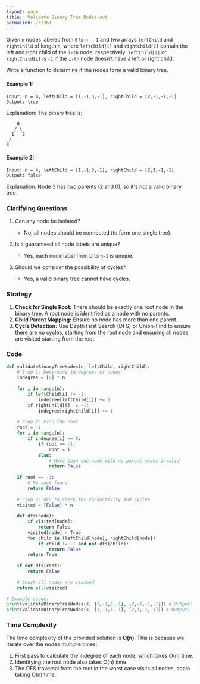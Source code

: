 ```yaml
---
layout: page
title:  Validate Binary Tree Nodes-out
permalink: /s1361
---
```


Given `n` nodes labeled from `0` to `n - 1` and two arrays `leftChild` and `rightChild` of length `n`, where `leftChild[i]` and `rightChild[i]` contain the left and right child of the `i-th` node, respectively. `leftChild[i]` or `rightChild[i]` is `-1` if the `i-th` node doesn't have a left or right child.

Write a function to determine if the nodes form a valid binary tree.

#### Example 1:
```
Input: n = 4, leftChild = [1,-1,3,-1], rightChild = [2,-1,-1,-1]
Output: true
```
Explanation: The binary tree is:
```
    0
   / \
  1   2
 /
3
```

#### Example 2:
```
Input: n = 4, leftChild = [1,-1,3,-1], rightChild = [2,3,-1,-1]
Output: false
```
Explanation: Node 3 has two parents (2 and 0), so it's not a valid binary tree.

### Clarifying Questions

1. Can any node be isolated?
   - No, all nodes should be connected (to form one single tree).
   
2. Is it guaranteed all node labels are unique?
   - Yes, each node label from 0 to `n-1` is unique.
   
3. Should we consider the possibility of cycles?
   - Yes, a valid binary tree cannot have cycles.

### Strategy

1. **Check for Single Root:** There should be exactly one root node in the binary tree. A root node is identified as a node with no parents.
2. **Child Parent Mapping:** Ensure no node has more than one parent.
3. **Cycle Detection:** Use Depth First Search (DFS) or Union-Find to ensure there are no cycles, starting from the root node and ensuring all nodes are visited starting from the root.

### Code

```python
def validateBinaryTreeNodes(n, leftChild, rightChild):
    # Step 1: Determine in-degrees of nodes
    indegree = [0] * n
    
    for i in range(n):
        if leftChild[i] != -1:
            indegree[leftChild[i]] += 1
        if rightChild[i] != -1:
            indegree[rightChild[i]] += 1
    
    # Step 2: Find the root
    root = -1
    for i in range(n):
        if indegree[i] == 0:
            if root == -1:
                root = i
            else:
                # More than one node with no parent means invalid
                return False
    
    if root == -1:
        # No root found
        return False
    
    # Step 3: DFS to check for connectivity and cycles
    visited = [False] * n
    
    def dfs(node):
        if visited[node]:
            return False
        visited[node] = True
        for child in (leftChild[node], rightChild[node]):
            if child != -1 and not dfs(child):
                return False
        return True
    
    if not dfs(root):
        return False
    
    # Check all nodes are reached
    return all(visited)

# Example usage:
print(validateBinaryTreeNodes(4, [1,-1,3,-1], [2,-1,-1,-1])) # Output: true
print(validateBinaryTreeNodes(4, [1,-1,3,-1], [2,3,-1,-1])) # Output: false
```

### Time Complexity
The time complexity of the provided solution is **O(n)**. This is because we iterate over the nodes multiple times:
1. First pass to calculate the indegree of each node, which takes O(n) time.
2. Identifying the root node also takes O(n) time.
3. The DFS traversal from the root in the worst case visits all nodes, again taking O(n) time.